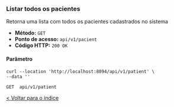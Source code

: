 ### Listar todos os pacientes

Retorna uma lista com todos os pacientes cadastrados no sistema

- **Método:** `GET`
- **Ponto de acesso:** `api/v1/pacient`
- **Código HTTP:** `200 OK`

#### Parâmetro

```shell
curl --location 'http://localhost:8094/api/v1/patient' \
--data ''
```
    GET  api/v1/patient

[< Voltar para o índice](../README.md)
